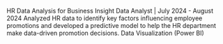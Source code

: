  HR Data Analysis for Business Insight
 Data Analyst | July 2024 - August 2024
 Analyzed HR data to identify key factors influencing employee
 promotions and developed a predictive model to help the HR
 department make data-driven promotion decisions.
 Data Visualization (Power BI)
